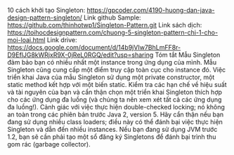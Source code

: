 10 cách khởi tạo Singleton:
https://gpcoder.com/4190-huong-dan-java-design-pattern-singleton/
Link github Sample:  
https://github.com/thinhotwp1/Singleton-Pattern.git
Link sách dịch:
https://toihocdesignpattern.com/chuong-5-singleton-pattern-chi-1-cho-moi-loai.html
Link drive:
https://docs.google.com/document/d/14b9jVIw7BhLmFF8r-D9EflJG8kWRjxR9X-0jReL0RGQ/edit?usp=sharing
Tóm tắt
Mẫu Singleton đảm bảo bạn có nhiều nhất một instance trong ứng dụng của mình.
Mẫu Singleton cũng cung cấp một điểm truy cập toàn cục cho instance đó.
Việc triển khai Java của mẫu Singleton sử dụng một private constructor, một static method kết hợp với một biến static.
Kiểm tra các hạn chế về hiệu suất và tài nguyên của bạn và cẩn thận chọn một triển khai Singleton thích hợp cho các ứng dụng đa luồng (và chúng ta nên xem xét tất cả các ứng dụng đa luồng!).
Cảnh giác với việc thực hiện double-checked locking; nó không an toàn trong các phiên bản trước Java 2, version 5.
Hãy cẩn thận nếu bạn đang sử dụng nhiều class loaders; điều này có thể đánh bại việc thực hiện Singleton và dẫn đến nhiều instances.
Nếu bạn đang sử dụng JVM trước 1.2, bạn sẽ cần phải tạo một sổ đăng ký Singletons để đánh bại trình thu gom rác (garbage collector).



